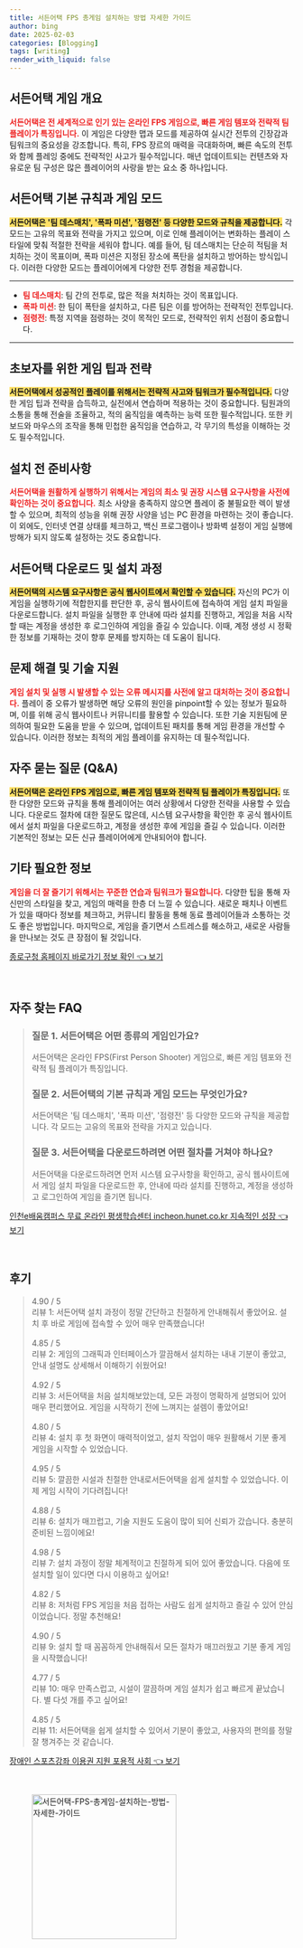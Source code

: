 ```yaml
---
title: 서든어택 FPS 총게임 설치하는 방법 자세한 가이드
author: bing
date: 2025-02-03
categories: [Blogging]
tags: [writing]
render_with_liquid: false
---
```



<h2 id='게임_개요'>서든어택 게임 개요</h2>

<p><b><span style="color: #ee2323;">서든어택은 전 세계적으로 인기 있는 온라인 FPS 게임으로, 빠른 게임 템포와 전략적 팀 플레이가 특징입니다.</span></b> 이 게임은 다양한 맵과 모드를 제공하여 실시간 전투의 긴장감과 팀워크의 중요성을 강조합니다. 특히, FPS 장르의 매력을 극대화하며, 빠른 속도의 전투와 함께 플레잉 중에도 전략적인 사고가 필수적입니다. 매년 업데이트되는 컨텐츠와 자유로운 팀 구성은 많은 플레이어의 사랑을 받는 요소 중 하나입니다.</p>

<h2 id='게임_규칙_및_모드'>서든어택 기본 규칙과 게임 모드</h2>

<p><b><span style="background-color: #ffe066;">서든어택은 '팀 데스매치', '폭파 미션', '점령전' 등 다양한 모드와 규칙을 제공합니다.</span></b> 각 모드는 고유의 목표와 전략을 가지고 있으며, 이로 인해 플레이어는 변화하는 플레이 스타일에 맞춰 적절한 전략을 세워야 합니다. 예를 들어, 팀 데스매치는 단순히 적팀을 처치하는 것이 목표이며, 폭파 미션은 지정된 장소에 폭탄을 설치하고 방어하는 방식입니다. 이러한 다양한 모드는 플레이어에게 다양한 전투 경험을 제공합니다.</p>

<hr />

<ul>
    <li><b><span style="color: #ee2323;">팀 데스매치</span></b>: 팀 간의 전투로, 많은 적을 처치하는 것이 목표입니다.</li>
    <li><b><span style="color: #ee2323;">폭파 미션</span></b>: 한 팀이 폭탄을 설치하고, 다른 팀은 이를 방어하는 전략적인 전투입니다.</li>
    <li><b><span style="color: #ee2323;">점령전</span></b>: 특정 지역을 점령하는 것이 목적인 모드로, 전략적인 위치 선점이 중요합니다.</li>
</ul>

<hr />

<h2 id='초보자_팁_및_전략'>초보자를 위한 게임 팁과 전략</h2>

<p><b><span style="background-color: #ffe066;">서든어택에서 성공적인 플레이를 위해서는 전략적 사고와 팀워크가 필수적입니다.</span></b> 다양한 게임 팁과 전략을 습득하고, 실전에서 연습하며 적용하는 것이 중요합니다. 팀원과의 소통을 통해 전술을 조율하고, 적의 움직임을 예측하는 능력 또한 필수적입니다. 또한 키보드와 마우스의 조작을 통해 민첩한 움직임을 연습하고, 각 무기의 특성을 이해하는 것도 필수적입니다.</p>

<h2 id='설치_전_준비'>설치 전 준비사항</h2>

<p><b><span style="color: #ee2323;">서든어택을 원활하게 실행하기 위해서는 게임의 최소 및 권장 시스템 요구사항을 사전에 확인하는 것이 중요합니다.</span></b> 최소 사양을 충족하지 않으면 플레이 중 불필요한 렉이 발생할 수 있으며, 최적의 성능을 위해 권장 사양을 넘는 PC 환경을 마련하는 것이 좋습니다. 이 외에도, 인터넷 연결 상태를 체크하고, 백신 프로그램이나 방화벽 설정이 게임 실행에 방해가 되지 않도록 설정하는 것도 중요합니다.</p>

<h2 id='다운로드및설치_과정'>서든어택 다운로드 및 설치 과정</h2>

<p><b><span style="background-color: #ffe066;">서든어택의 시스템 요구사항은 공식 웹사이트에서 확인할 수 있습니다.</span></b> 자신의 PC가 이 게임을 실행하기에 적합한지를 판단한 후, 공식 웹사이트에 접속하여 게임 설치 파일을 다운로드합니다. 설치 파일을 실행한 후 안내에 따라 설치를 진행하고, 게임을 처음 시작할 때는 계정을 생성한 후 로그인하여 게임을 즐길 수 있습니다. 이때, 계정 생성 시 정확한 정보를 기재하는 것이 향후 문제를 방지하는 데 도움이 됩니다.</p>

<h2 id='문제해결_및_기술_지원'>문제 해결 및 기술 지원</h2>

<p><b><span style="color: #ee2323;">게임 설치 및 실행 시 발생할 수 있는 오류 메시지를 사전에 알고 대처하는 것이 중요합니다.</span></b> 플레이 중 오류가 발생하면 해당 오류의 원인을 pinpoint할 수 있는 정보가 필요하며, 이를 위해 공식 웹사이트나 커뮤니티를 활용할 수 있습니다. 또한 기술 지원팀에 문의하여 필요한 도움을 받을 수 있으며, 업데이트된 패치를 통해 게임 환경을 개선할 수 있습니다. 이러한 정보는 최적의 게임 플레이를 유지하는 데 필수적입니다.</p>

<h2 id='자주_묻는_질문'>자주 묻는 질문 (Q&A)</h2>

<p><b><span style="background-color: #ffe066;">서든어택은 온라인 FPS 게임으로, 빠른 게임 템포와 전략적 팀 플레이가 특징입니다.</span></b> 또한 다양한 모드와 규칙을 통해 플레이어는 여러 상황에서 다양한 전략을 사용할 수 있습니다. 다운로드 절차에 대한 질문도 많은데, 시스템 요구사항을 확인한 후 공식 웹사이트에서 설치 파일을 다운로드하고, 계정을 생성한 후에 게임을 즐길 수 있습니다. 이러한 기본적인 정보는 모든 신규 플레이어에게 안내되어야 합니다.</p>

<h2 id='기타_정보'>기타 필요한 정보</h2>

<p><b><span style="color: #ee2323;">게임을 더 잘 즐기기 위해서는 꾸준한 연습과 팀워크가 필요합니다.</span></b> 다양한 팁을 통해 자신만의 스타일을 찾고, 게임의 매력을 한층 더 느낄 수 있습니다. 새로운 패치나 이벤트가 있을 때마다 정보를 체크하고, 커뮤니티 활동을 통해 동료 플레이어들과 소통하는 것도 좋은 방법입니다. 마지막으로, 게임을 즐기면서 스트레스를 해소하고, 새로운 사람들을 만나보는 것도 큰 장점이 될 것입니다.</p>


<p><a class="click-button" title="종로구청 홈페이지 바로가기 정보 확인" href="https://adkhouse.github.io/posts/%EC%A2%85%EB%A1%9C%EA%B5%AC%EC%B2%AD-%ED%99%88%ED%8E%98%EC%9D%B4%EC%A7%80-%EB%B0%94%EB%A1%9C%EA%B0%80%EA%B8%B0-%EC%A0%95%EB%B3%B4-%ED%99%95%EC%9D%B8/" rel="dofollow">종로구청 홈페이지 바로가기 정보 확인 👈 보기</a></p><br>
<h2 id='자주_찾는_FAQ'>자주 찾는 FAQ</h2>
<div itemscope="" itemtype="https://schema.org/FAQPage"> 
<blockquote> 
<div itemscope="" itemprop="mainEntity" itemtype="https://schema.org/Question"> 
<h3 itemprop="name">질문 1. 서든어택은 어떤 종류의 게임인가요?</h3> 
<div itemscope="" itemprop="acceptedAnswer" itemtype="https://schema.org/Answer"> 
<span itemprop="text"> 
<p>서든어택은 온라인 FPS(First Person Shooter) 게임으로, 빠른 게임 템포와 전략적 팀 플레이가 특징입니다.</p> 
</span> 
</div> 
</div> 
<div itemscope="" itemprop="mainEntity" itemtype="https://schema.org/Question"> 
<h3 itemprop="name">질문 2. 서든어택의 기본 규칙과 게임 모드는 무엇인가요?</h3> 
<div itemscope="" itemprop="acceptedAnswer" itemtype="https://schema.org/Answer"> 
<span itemprop="text"> 
<p>서든어택은 '팀 데스매치', '폭파 미션', '점령전' 등 다양한 모드와 규칙을 제공합니다. 각 모드는 고유의 목표와 전략을 가지고 있습니다.</p> 
</span> 
</div> 
</div> 
<div itemscope="" itemprop="mainEntity" itemtype="https://schema.org/Question"> 
<h3 itemprop="name">질문 3. 서든어택을 다운로드하려면 어떤 절차를 거쳐야 하나요?</h3> 
<div itemscope="" itemprop="acceptedAnswer" itemtype="https://schema.org/Answer"> 
<span itemprop="text"> 
<p>서든어택을 다운로드하려면 먼저 시스템 요구사항을 확인하고, 공식 웹사이트에서 게임 설치 파일을 다운로드한 후, 안내에 따라 설치를 진행하고, 계정을 생성하고 로그인하여 게임을 즐기면 됩니다.</p> 
</span> 
</div> 
</div> 
</blockquote> 
</div>
<p><a class="click-button" title="인천e배움캠퍼스 무료 온라인 평생학습센터 incheon.hunet.co.kr 지속적인 성장" href="https://adkhouse.github.io/posts/%EC%9D%B8%EC%B2%9Ce%EB%B0%B0%EC%9B%80%EC%BA%A0%ED%8D%BC%EC%8A%A4-%EB%AC%B4%EB%A3%8C-%EC%98%A8%EB%9D%BC%EC%9D%B8-%ED%8F%89%EC%83%9D%ED%95%99%EC%8A%B5%EC%84%BC%ED%84%B0-incheon.hunet.co.kr-%EC%A7%80%EC%86%8D%EC%A0%81%EC%9D%B8-%EC%84%B1%EC%9E%A5/" rel="dofollow">인천e배움캠퍼스 무료 온라인 평생학습센터 incheon.hunet.co.kr 지속적인 성장 👈 보기</a></p><br>
<h2 id='후기'>후기</h2>
<div itemscope itemtype="https://schema.org/Product">
  <blockquote>
  <div itemprop="review" itemscope itemtype="https://schema.org/Review">
      <div itemprop="reviewRating" itemscope itemtype="https://schema.org/Rating"> <span itemprop="ratingValue">4.90</span> / <span itemprop="bestRating">5</span> </div>
      <span itemprop="reviewBody">리뷰 1: 서든어택 설치 과정이 정말 간단하고 친절하게 안내해줘서 좋았어요. 설치 후 바로 게임에 접속할 수 있어 매우 만족했습니다!</span>
  </div>
  <br>
  <div itemprop="review" itemscope itemtype="https://schema.org/Review">
      <div itemprop="reviewRating" itemscope itemtype="https://schema.org/Rating"> <span itemprop="ratingValue">4.85</span> / <span itemprop="bestRating">5</span> </div>
      <span itemprop="reviewBody">리뷰 2: 게임의 그래픽과 인터페이스가 깔끔해서 설치하는 내내 기분이 좋았고, 안내 설명도 상세해서 이해하기 쉬웠어요!</span>
  </div>
  <br>
  <div itemprop="review" itemscope itemtype="https://schema.org/Review">
      <div itemprop="reviewRating" itemscope itemtype="https://schema.org/Rating"> <span itemprop="ratingValue">4.92</span> / <span itemprop="bestRating">5</span> </div>
      <span itemprop="reviewBody">리뷰 3: 서든어택을 처음 설치해보았는데, 모든 과정이 명확하게 설명되어 있어 매우 편리했어요. 게임을 시작하기 전에 느껴지는 설렘이 좋았어요!</span>
  </div>
  <br>
  <div itemprop="review" itemscope itemtype="https://schema.org/Review">
      <div itemprop="reviewRating" itemscope itemtype="https://schema.org/Rating"> <span itemprop="ratingValue">4.80</span> / <span itemprop="bestRating">5</span> </div>
      <span itemprop="reviewBody">리뷰 4: 설치 후 첫 화면이 매력적이었고, 설치 작업이 매우 원활해서 기분 좋게 게임을 시작할 수 있었습니다.</span>
  </div>
  <br>
  <div itemprop="review" itemscope itemtype="https://schema.org/Review">
      <div itemprop="reviewRating" itemscope itemtype="https://schema.org/Rating"> <span itemprop="ratingValue">4.95</span> / <span itemprop="bestRating">5</span> </div>
      <span itemprop="reviewBody">리뷰 5: 깔끔한 시설과 친절한 안내로서든어택을 쉽게 설치할 수 있었습니다. 이제 게임 시작이 기다려집니다!</span>
  </div>
  <br>
  <div itemprop="review" itemscope itemtype="https://schema.org/Review">
      <div itemprop="reviewRating" itemscope itemtype="https://schema.org/Rating"> <span itemprop="ratingValue">4.88</span> / <span itemprop="bestRating">5</span> </div>
      <span itemprop="reviewBody">리뷰 6: 설치가 매끄럽고, 기술 지원도 도움이 많이 되어 신뢰가 갔습니다. 충분히 준비된 느낌이에요!</span>
  </div>
  <br>
  <div itemprop="review" itemscope itemtype="https://schema.org/Review">
      <div itemprop="reviewRating" itemscope itemtype="https://schema.org/Rating"> <span itemprop="ratingValue">4.98</span> / <span itemprop="bestRating">5</span> </div>
      <span itemprop="reviewBody">리뷰 7: 설치 과정이 정말 체계적이고 친절하게 되어 있어 좋았습니다. 다음에 또 설치할 일이 있다면 다시 이용하고 싶어요!</span>
  </div>
  <br>
  <div itemprop="review" itemscope itemtype="https://schema.org/Review">
      <div itemprop="reviewRating" itemscope itemtype="https://schema.org/Rating"> <span itemprop="ratingValue">4.82</span> / <span itemprop="bestRating">5</span> </div>
      <span itemprop="reviewBody">리뷰 8: 저처럼 FPS 게임을 처음 접하는 사람도 쉽게 설치하고 즐길 수 있어 안심이었습니다. 정말 추천해요!</span>
  </div>
  <br>
  <div itemprop="review" itemscope itemtype="https://schema.org/Review">
      <div itemprop="reviewRating" itemscope itemtype="https://schema.org/Rating"> <span itemprop="ratingValue">4.90</span> / <span itemprop="bestRating">5</span> </div>
      <span itemprop="reviewBody">리뷰 9: 설치 할 때 꼼꼼하게 안내해줘서 모든 절차가 매끄러웠고 기분 좋게 게임을 시작했습니다!</span>
  </div>
  <br>
  <div itemprop="review" itemscope itemtype="https://schema.org/Review">
      <div itemprop="reviewRating" itemscope itemtype="https://schema.org/Rating"> <span itemprop="ratingValue">4.77</span> / <span itemprop="bestRating">5</span> </div>
      <span itemprop="reviewBody">리뷰 10: 매우 만족스럽고, 시설이 깔끔하며 게임 설치가 쉽고 빠르게 끝났습니다. 별 다섯 개를 주고 싶어요!</span>
  </div>
  <br>
  <div itemprop="review" itemscope itemtype="https://schema.org/Review">
      <div itemprop="reviewRating" itemscope itemtype="https://schema.org/Rating"> <span itemprop="ratingValue">4.85</span> / <span itemprop="bestRating">5</span> </div>
      <span itemprop="reviewBody">리뷰 11: 서든어택을 쉽게 설치할 수 있어서 기분이 좋았고, 사용자의 편의를 정말 잘 챙겨주는 것 같습니다.</span>
  </div>
  </blockquote>
</div>
<p><a class="click-button" title="장애인 스포츠강좌 이용권 지원 포용적 사회" href="https://adkhouse.github.io/posts/%EC%9E%A5%EC%95%A0%EC%9D%B8-%EC%8A%A4%ED%8F%AC%EC%B8%A0%EA%B0%95%EC%A2%8C-%EC%9D%B4%EC%9A%A9%EA%B6%8C-%EC%A7%80%EC%9B%90-%ED%8F%AC%EC%9A%A9%EC%A0%81-%EC%82%AC%ED%9A%8C/" rel="dofollow">장애인 스포츠강좌 이용권 지원 포용적 사회 👈 보기</a></p><br>
<figure class="image"><img src="https://adkhouse.github.io/assets/img/thumbnail/서든어택-FPS-총게임-설치하는-방법-자세한-가이드.webp" alt="서든어택-FPS-총게임-설치하는-방법-자세한-가이드" width="256" height="256"></figure>